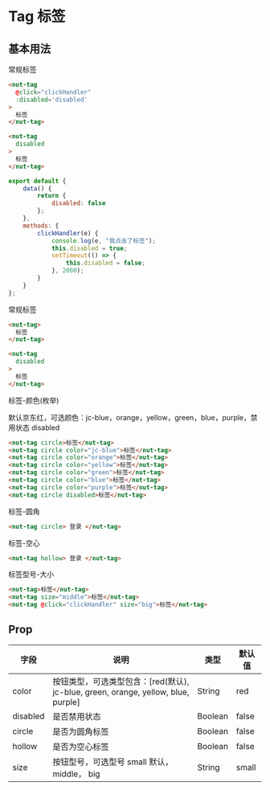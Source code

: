 # Tag 标签

## 基本用法 

常规标签

```html
<nut-tag 
  @click="clickHandler"
  :disabled='disabled'
>
  标签
</nut-tag>

<nut-tag 
  disabled
>
  标签
</nut-tag>
```

```javascript
export default {
    data() {
        return {
            disabled: false
        };
    },
    methods: {
        clickHandler(e) {
            console.log(e, "我点击了标签");
            this.disabled = true;
            setTimeout(() => {
                this.disabled = false;
            }, 2000);
        }
    }
};
```

常规标签

```html
<nut-tag>
  标签
</nut-tag>

<nut-tag 
  disabled
>
  标签
</nut-tag>
```

标签-颜色(枚举)

默认京东红，可选颜色：jc-blue，orange，yellow，green，blue，purple，禁用状态 disabled

```html
<nut-tag circle>标签</nut-tag>
<nut-tag circle color="jc-blue">标签</nut-tag>
<nut-tag circle color="orange">标签</nut-tag>
<nut-tag circle color="yellow">标签</nut-tag>
<nut-tag circle color="green">标签</nut-tag>
<nut-tag circle color="blue">标签</nut-tag>
<nut-tag circle color="purple">标签</nut-tag>
<nut-tag circle disabled>标签</nut-tag>
```

标签-圆角

```html
<nut-tag circle> 登录 </nut-tag>
```

标签-空心

```html
<nut-tag hollow> 登录 </nut-tag>
```

标签型号-大小

```html
<nut-tag>标签</nut-tag>
<nut-tag size="middle">标签</nut-tag>
<nut-tag @click="clickHandler" size="big">标签</nut-tag>
```

## Prop

| 字段  | 说明                                                                                      | 类型    | 默认值 |
| ----- | ----------------------------------------------------------------------------------------- | ------- | ------ |
| color  | 按钮类型，可选类型包含：[red(默认), jc-blue, green, orange, yellow, blue, purple] | String  | red     |
| disabled | 是否禁用状态                                                                                | Boolean | false  |
| circle | 是否为圆角标签                                                                            | Boolean | false  |
| hollow | 是否为空心标签                                                          | Boolean  | false      |
| size  | 按钮型号，可选型号 small 默认，middle， big                                                            | String  | small     |
